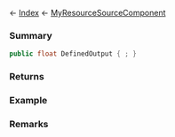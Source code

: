← [Index](Api-Index) ← [MyResourceSourceComponent](Sandbox.Game.EntityComponents.MyResourceSourceComponent)

### Summary

```csharp
public float DefinedOutput { ; }
```

### Returns

### Example

### Remarks

